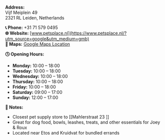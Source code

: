 **Address:**  
Vijf Meiplein 49  
2321 RL Leiden, Netherlands

**📞 Phone:** +31 71 579 0495  
**🌐 Website:** [www.petsplace.nl](https://www.petsplace.nl/?utm_source=google&utm_medium=gmb)  
**📍 Maps:** [Google Maps Location](https://maps.app.goo.gl/VyAhyh2Ks5HaV8wo8)

**🕓 Opening Hours:**  
- **Monday:** 10:00 – 18:00  
- **Tuesday:** 10:00 – 18:00  
- **Wednesday:** 10:00 – 18:00  
- **Thursday:** 10:00 – 18:00  
- **Friday:** 10:00 – 18:00  
- **Saturday:** 09:00 – 17:00  
- **Sunday:** 12:00 – 17:00

**📝 Notes:**  
- Closest pet supply store to [[Mahlerstraat 23  ]]
- Great for dog food, bowls, leashes, treats, and other essentials for Joey & Roux  
- Located near Etos and Kruidvat for bundled errands
